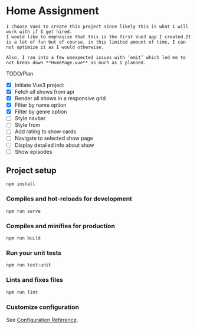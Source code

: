 # Home Assignment
```
I choose Vue3 to create this project since likely this is what I will work with if I get hired.
I would like to emphasise that this is the first Vue3 app I created.It is a lot of fun but of course, in this limited amount of time, I can not optimize it as I would otherwise.

Also, I ran into a few unexpected issues with ‘emit’ which led me to not break down **HomePage.vue** as much as I planned.
```

TODO/Plan
- [x] Initiate Vue3 project
- [x] Fetch all shows from api
- [x] Render all shows in a responsive grid
- [x] Filter by name option
- [x] Filter by genre option
- [ ] Style navbar
- [ ] Style from
- [ ] Add rating to show cards
- [ ] Navigate to selected show page 
- [ ] Display detailed info about show
- [ ] Show episodes

## Project setup
```
npm install
```

### Compiles and hot-reloads for development
```
npm run serve
```

### Compiles and minifies for production
```
npm run build
```

### Run your unit tests
```
npm run test:unit
```

### Lints and fixes files
```
npm run lint
```

### Customize configuration
See [Configuration Reference](https://cli.vuejs.org/config/).
